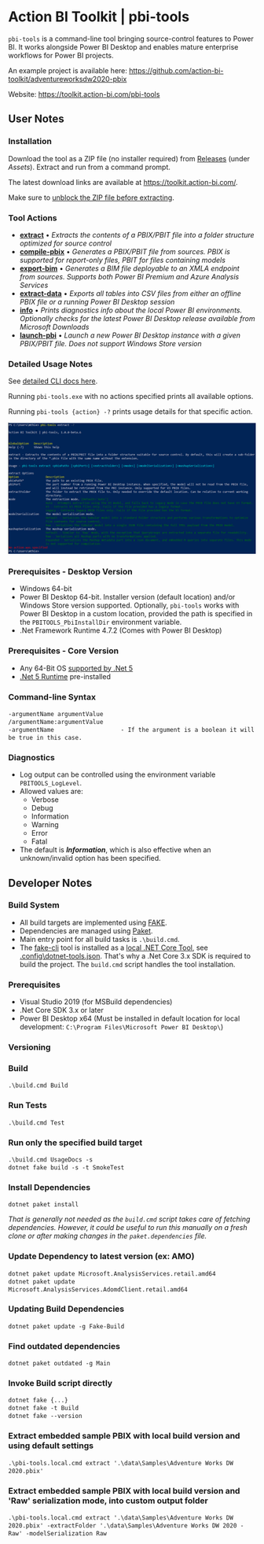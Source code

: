 # Action BI Toolkit | pbi-tools

`pbi-tools` is a command-line tool bringing source-control features to Power BI. It works alongside Power BI Desktop and enables mature enterprise workflows for Power BI projects.

An example project is available here: <https://github.com/action-bi-toolkit/adventureworksdw2020-pbix>

Website: <https://toolkit.action-bi.com/pbi-tools>

## User Notes

### Installation

Download the tool as a ZIP file (no installer required) from [Releases](https://github.com/action-bi-toolkit/pbi-tools/releases/latest) (under _Assets_). Extract and run from a command prompt.

The latest download links are available at <https://toolkit.action-bi.com/>.

Make sure to [unblock the ZIP file before extracting](https://singularlabs.com/tips/how-to-unblock-a-zip-file-on-windows-10/).

### Tool Actions

* **[extract](./docs/Usage.md#extract)** • _Extracts the contents of a PBIX/PBIT file into a folder structure optimized for source control_
* **[compile-pbix](./docs/Usage.md#compile-pbix)** • _Generates a PBIX/PBIT file from sources. PBIX is supported for report-only files, PBIT for files containing models_
* **[export-bim](./docs/Usage.md#export-bim)** • _Generates a BIM file deployable to an XMLA endpoint from sources. Supports both Power BI Premium and Azure Analysis Services_
* **[extract-data](./docs/Usage.md#extract-data)** • _Exports all tables into CSV files from either an offline PBIX file or a running Power BI Desktop session_
* **[info](./docs/Usage.md#info)** • _Prints diagnostics info about the local Power BI environments. Optionally checks for the latest Power BI Desktop release available from Microsoft Downloads_
* **[launch-pbi](./docs/Usage.md#launch-pbi)** • _Launch a new Power BI Desktop instance with a given PBIX/PBIT file. Does not support Windows Store version_

### Detailed Usage Notes

See [detailed CLI docs here](./docs/Usage.md).

Running `pbi-tools.exe` with no actions specified prints all available options.

Running `pbi-tools {action} -?` prints usage details for that specific action.

![Extract Usage Screenshot](./docs/assets/extract-usage-screenshot.png)

### Prerequisites - Desktop Version

* Windows 64-bit
* Power BI Desktop 64-bit. Installer version (default location) and/or Windows Store version supported. Optionally, `pbi-tools` works with Power BI Desktop in a custom location, provided the path is specified in the `PBITOOLS_PbiInstallDir` environment variable.
* .Net Framework Runtime 4.7.2 (Comes with Power BI Desktop)

### Prerequisites - Core Version

* Any 64-Bit OS [supported by .Net 5](https://github.com/dotnet/core/blob/main/release-notes/5.0/5.0-supported-os.md)
* [.Net 5 Runtime](https://dotnet.microsoft.com/download/dotnet/5.0/runtime) pre-installed

### Command-line Syntax

    -argumentName argumentValue
    /argumentName:argumentValue
    -argumentName                   - If the argument is a boolean it will be true in this case.

### Diagnostics

* Log output can be controlled using the environment variable `PBITOOLS_LogLevel`.
* Allowed values are:
  - Verbose
  - Debug
  - Information
  - Warning
  - Error
  - Fatal
* The default is ***Information***, which is also effective when an unknown/invalid option has been specified.

## Developer Notes

### Build System

* All build targets are implemented using [FAKE](https://fake.build/).
* Dependencies are managed using [Paket](https://fsprojects.github.io/Paket/).
* Main entry point for all build tasks is `.\build.cmd`.
* The [fake-cli](https://fake.build/fake-commandline.html) tool is installed as a [local .NET Core Tool](https://docs.microsoft.com/en-us/dotnet/core/tools/global-tools#install-a-local-tool), see [.config\dotnet-tools.json](./.config/dotnet-tools.json). That's why a .Net Core 3.x SDK is required to build the project. The `build.cmd` script handles the tool installation.

### Prerequisites

* Visual Studio 2019 (for MSBuild dependencies)
* .Net Core SDK 3.x or later
* Power BI Desktop x64 (Must be installed in default location for local development: `C:\Program Files\Microsoft Power BI Desktop\`)

### Versioning

### Build

    .\build.cmd Build

### Run Tests

    .\build.cmd Test

### Run only the specified build target

    .\build.cmd UsageDocs -s
    dotnet fake build -s -t SmokeTest

### Install Dependencies

    dotnet paket install

_That is generally not needed as the `build.cmd` script takes care of fetching dependencies. However, it could be useful to run this manually on a fresh clone or after making changes in the `paket.dependencies` file._

### Update Dependency to latest version (ex: AMO)

    dotnet paket update Microsoft.AnalysisServices.retail.amd64
    dotnet paket update Microsoft.AnalysisServices.AdomdClient.retail.amd64

### Updating Build Dependencies

    dotnet paket update -g Fake-Build

### Find outdated dependencies

    dotnet paket outdated -g Main

### Invoke Build script directly

    dotnet fake {...}
    dotnet fake -t Build
    dotnet fake --version

### Extract embedded sample PBIX with local build version and using default settings

    .\pbi-tools.local.cmd extract '.\data\Samples\Adventure Works DW 2020.pbix'

### Extract embedded sample PBIX with local build version and 'Raw' serialization mode, into custom output folder

    .\pbi-tools.local.cmd extract '.\data\Samples\Adventure Works DW 2020.pbix' -extractFolder '.\data\Samples\Adventure Works DW 2020 - Raw' -modelSerialization Raw
